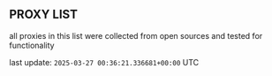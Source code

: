 ## PROXY LIST

all proxies in this list were collected from open sources and tested for functionality

last update: `2025-03-27 00:36:21.336681+00:00` UTC